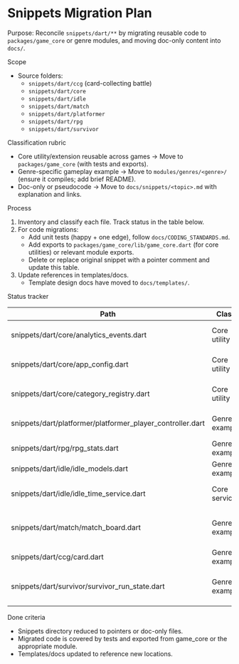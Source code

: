 # Snippets Migration Plan

Purpose: Reconcile `snippets/dart/**` by migrating reusable code to `packages/game_core` or genre modules, and moving doc-only content into `docs/`.

Scope

-    Source folders:
     -    `snippets/dart/ccg` (card-collecting battle)
     -    `snippets/dart/core`
     -    `snippets/dart/idle`
     -    `snippets/dart/match`
     -    `snippets/dart/platformer`
     -    `snippets/dart/rpg`
     -    `snippets/dart/survivor`

Classification rubric

-    Core utility/extension reusable across games → Move to `packages/game_core` (with tests and exports).
-    Genre-specific gameplay example → Move to `modules/genres/<genre>/` (ensure it compiles; add brief README).
-    Doc-only or pseudocode → Move to `docs/snippets/<topic>.md` with explanation and links.

Process

1. Inventory and classify each file. Track status in the table below.
2. For code migrations:
     - Add unit tests (happy + one edge), follow `docs/CODING_STANDARDS.md`.
     - Add exports to `packages/game_core/lib/game_core.dart` (for core utilities) or relevant module exports.
     - Delete or replace original snippet with a pointer comment and update this table.
3. Update references in templates/docs.
     - Template design docs have moved to `docs/templates/`.

Status tracker

| Path                                                       | Class         | Destination                       | PR  | Notes                                       |
| ---------------------------------------------------------- | ------------- | --------------------------------- | --- | ------------------------------------------- |
| snippets/dart/core/analytics_events.dart                   | Core utility  | packages/game_core/lib/telemetry/ | ✅  | Migrated as canonical AnalyticsEvents       |
| snippets/dart/core/app_config.dart                         | Core utility  | packages/game_core/lib/config/    | ✅  | Migrated as AppConfig with overrides        |
| snippets/dart/core/category_registry.dart                  | Core utility  | packages/game_core/lib/content/   | ✅  | Migrated as generic registry (no AppConfig) |
| snippets/dart/platformer/platformer_player_controller.dart | Genre example | modules/genres/platformer/lib/    |     | Ensure Flame input adapter present          |
| snippets/dart/rpg/rpg_stats.dart                           | Genre example | modules/genres/rpg/lib/           |     | Balance model + tests                       |
| snippets/dart/idle/idle_models.dart                        | Genre example | modules/genres/idle/lib/          | ✅  | Basic models + tests; ECS later             |
| snippets/dart/idle/idle_time_service.dart                  | Core service  | packages/game_core/lib/time/      | ✅  | Migrated with Clock injection + tests       |
| snippets/dart/match/match_board.dart                       | Genre example | modules/genres/match/lib/         |     | Deterministic RNG; add simple solver test   |
| snippets/dart/ccg/card.dart                                | Genre example | modules/genres/ccg/lib/           |     | Card model + serialization                  |
| snippets/dart/survivor/survivor_run_state.dart             | Genre example | modules/genres/survivor/lib/      |     | State machine; ensure tick/update contract  |

Done criteria

-    Snippets directory reduced to pointers or doc-only files.
-    Migrated code is covered by tests and exported from game_core or the appropriate module.
-    Templates/docs updated to reference new locations.
